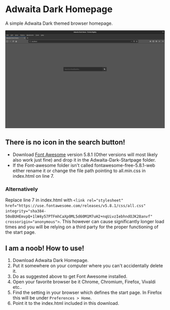 # Adwaita Dark Homepage
A simple Adwaita Dark themed browser homepage.

![GitHub Logo](/docs/images/example.png)

## There is no icon in the search button!
* Download [Font Awesome](https://fontawesome.com/start) version 5.8.1 (Other versions will most likely also work just fine) and drop it in the Adwaita-Dark-Startpage folder.
* If the Font-awesome folder isn't called fontawesome-free-5.8.1-web either rename it or change the file path pointing to all.min.css in index.html on line 7.
### Alternatively
Replace line 7 in index.html with `<link rel="stylesheet" href="https://use.fontawesome.com/releases/v5.8.1/css/all.css" integrity="sha384-50oBUHEmvpQ+1lW4y57PTFmhCaXp0ML5d60M1M7uH2+nqUivzIebhndOJK28anvf" crossorigin="anonymous">`. This however can cause significantly longer load times and you will be relying on a third party for the proper functioning of the start page.

## I am a noob! How to use!
1. Download Adwaita Dark Homepage.
2. Put it somewhere on your computer where you can't accidentally delete it.
3. Do as suggested above to get Font Awesome installed.
4. Open your favorite browser be it Chrome, Chromium, Firefox, Vivaldi etc..
5. Find the setting in your browser which defines the start page. In Firefox this will be under `Preferences > Home`.
6. Point it to the index.html included in this download.
